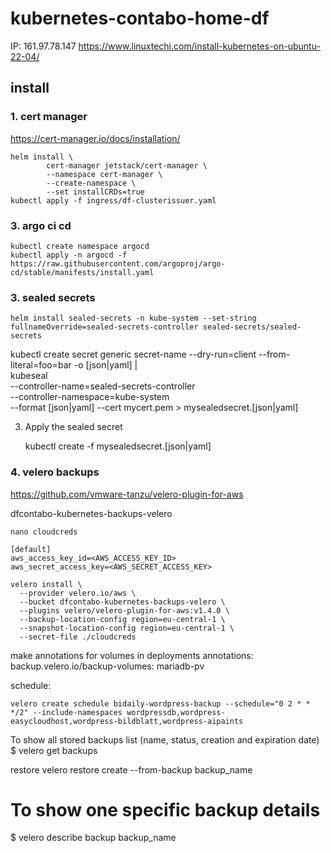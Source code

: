 # kubernetes-contabo-home-df

IP: 161.97.78.147
https://www.linuxtechi.com/install-kubernetes-on-ubuntu-22-04/

## install

### 1. cert manager

https://cert-manager.io/docs/installation/

```
helm install \
        cert-manager jetstack/cert-manager \
        --namespace cert-manager \
        --create-namespace \
        --set installCRDs=true
kubectl apply -f ingress/df-clusterissuer.yaml

```

### 3. argo ci cd

```
kubectl create namespace argocd
kubectl apply -n argocd -f https://raw.githubusercontent.com/argoproj/argo-cd/stable/manifests/install.yaml
```

### 3. sealed secrets

```
helm install sealed-secrets -n kube-system --set-string fullnameOverride=sealed-secrets-controller sealed-secrets/sealed-secrets 
```

kubectl create secret generic secret-name --dry-run=client --from-literal=foo=bar -o [json|yaml] | \
    kubeseal \
      --controller-name=sealed-secrets-controller \
      --controller-namespace=kube-system \
      --format [json|yaml] --cert mycert.pem > mysealedsecret.[json|yaml]

3. Apply the sealed secret

    kubectl create -f mysealedsecret.[json|yaml]

### 4. velero backups

https://github.com/vmware-tanzu/velero-plugin-for-aws

dfcontabo-kubernetes-backups-velero

`nano cloudcreds`

```
[default]
aws_access_key_id=<AWS_ACCESS_KEY_ID>
aws_secret_access_key=<AWS_SECRET_ACCESS_KEY>
```

```
velero install \
  --provider velero.io/aws \
  --bucket dfcontabo-kubernetes-backups-velero \
  --plugins velero/velero-plugin-for-aws:v1.4.0 \
  --backup-location-config region=eu-central-1 \
  --snapshot-location-config region=eu-central-1 \
  --secret-file ./cloudcreds
```

make annotations for volumes in deployments
annotations:
    backup.velero.io/backup-volumes: mariadb-pv

schedule:

`velero create schedule bidaily-wordpress-backup --schedule="0 2 * * */2" --include-namespaces wordpressdb,wordpress-easycloudhost,wordpress-bildblatt,wordpress-aipaints`

To show all stored backups list (name, status, creation and expiration date)
$ velero get backups

restore
velero restore create --from-backup backup_name

# To show one specific backup details
$ velero describe backup backup_name